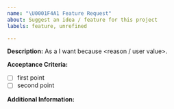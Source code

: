 ```yaml
---
name: "\U0001F4A1 Feature Request"
about: Suggest an idea / feature for this project
labels: feature, unrefined

---
```

**Description:**
As a <affected group> I want <what do you want to suggest> because <reason / user value>.

**Acceptance Criteria:**
- [ ] first point
- [ ] second point

**Additional Information:**
